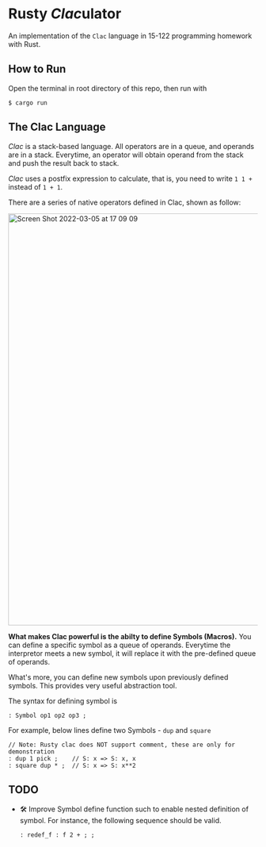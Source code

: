 # Rusty *Clac*ulator

An implementation of the `Clac` language in 15-122 programming homework with Rust.

## How to Run

Open the terminal in root directory of this repo, then run with

```shell
$ cargo run
```

## The Clac Language

*Clac* is a stack-based language. All operators are in a queue, and operands are in a stack. Everytime, an operator will obtain operand from the stack and push the result back to stack.

*Clac* uses a postfix expression to calculate, that is, you need to write `1 1 +` instead of `1 + 1`.

There are a series of native operators defined in Clac, shown as follow:

<img width="831" alt="Screen Shot 2022-03-05 at 17 09 09" src="https://user-images.githubusercontent.com/47029019/156901409-ec3e5341-5ccb-49c6-8235-5c43695e78e4.png">

**What makes Clac powerful is the abilty to define Symbols (Macros).** You can define a specific symbol as a queue of operands. Everytime the interpretor meets a new symbol, it will replace it with the pre-defined queue of operands.

What's more, you can define new symbols upon previously defined symbols. This provides very useful abstraction tool.

The syntax for defining symbol is

```
: Symbol op1 op2 op3 ;
```

For example, below lines define two Symbols - `dup` and `square`

```
// Note: Rusty clac does NOT support comment, these are only for demonstration
: dup 1 pick ;    // S: x => S: x, x
: square dup * ;  // S: x => S: x**2
```

## TODO

* 🛠️ Improve Symbol define function such to enable nested definition of symbol. For instance, the following sequence should be valid.
  ```
  : redef_f : f 2 + ; ;
  ```
